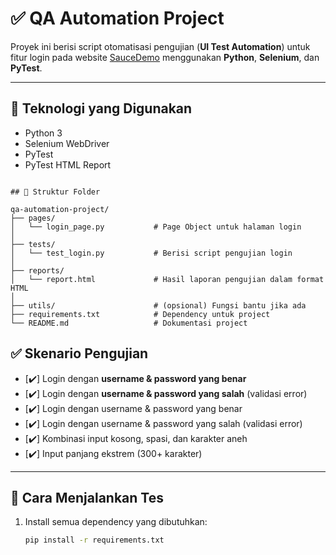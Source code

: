 # ✅ QA Automation Project

Proyek ini berisi script otomatisasi pengujian (**UI Test Automation**) untuk fitur login pada website [SauceDemo](https://www.saucedemo.com/) menggunakan **Python**, **Selenium**, dan **PyTest**.

---

## 🔧 Teknologi yang Digunakan

- Python 3
- Selenium WebDriver
- PyTest
- PyTest HTML Report

```

## 📁 Struktur Folder

qa-automation-project/
├── pages/
│   └── login_page.py           # Page Object untuk halaman login
│
├── tests/
│   └── test_login.py           # Berisi script pengujian login
│
├── reports/
│   └── report.html             # Hasil laporan pengujian dalam format HTML
│
├── utils/                      # (opsional) Fungsi bantu jika ada
├── requirements.txt            # Dependency untuk project
└── README.md                   # Dokumentasi project

```

## ✅ Skenario Pengujian

- [✔️] Login dengan **username & password yang benar**
- [✔️] Login dengan **username & password yang salah** (validasi error)
- [✔️] Login dengan username & password yang benar
- [✔️] Login dengan username & password yang salah (validasi error)
- [✔️] Kombinasi input kosong, spasi, dan karakter aneh
- [✔️] Input panjang ekstrem (300+ karakter)


---

## 🚀 Cara Menjalankan Tes

1. Install semua dependency yang dibutuhkan:
   ```bash
   pip install -r requirements.txt
